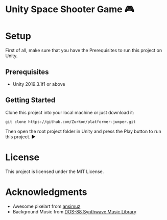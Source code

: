 # Unity Space Shooter Game :video_game:

# Setup
First of all, make sure that you have the Prerequisites to run this project on Unity.

## Prerequisites
* Unity 2019.3.1f1 or above

## Getting Started
Clone this project into your local machine or just download it:
```
git clone https://github.com/Zurkon/platformer-jumper.git
```
Then open the root project folder in Unity and press the Play button to run this project. :arrow_forward:

# License
This project is licensed under the MIT License.

# Acknowledgments
* Awesome pixelart from [ansimuz](https://ansimuz.itch.io/)
* Background Music from [DOS-88 Synthwave Music Library](https://dos88.itch.io/dos-88-music-library)